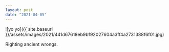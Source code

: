 ```yaml
---
layout: post
date: "2021-04-05"
---
```


![yo yo]({{ site.baseurl }}/assets/images/2021/441d67618eb9bf92027604a3ff4a2731388f6f01.jpg)

Righting ancient wrongs.
